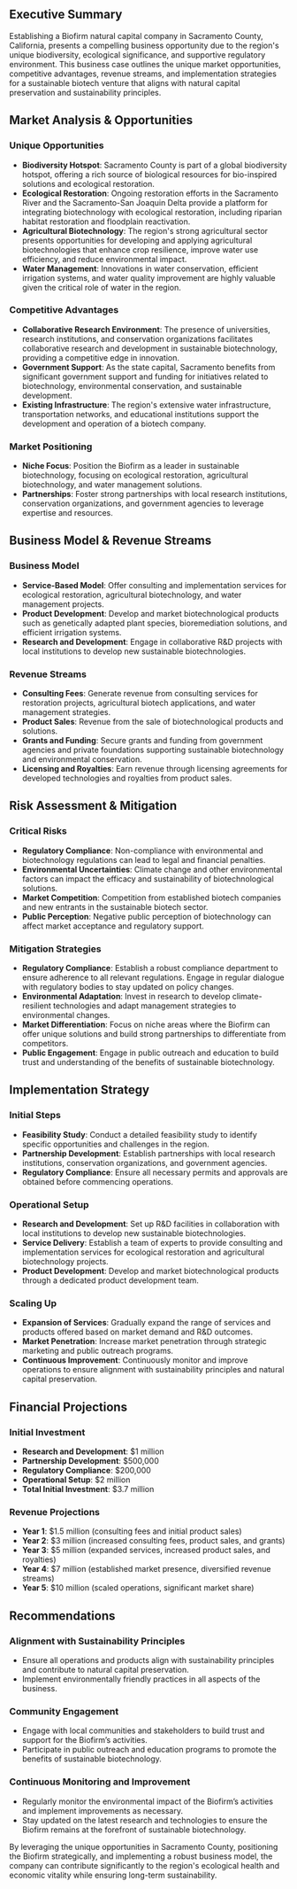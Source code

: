## Executive Summary

Establishing a Biofirm natural capital company in Sacramento County, California, presents a compelling business opportunity due to the region's unique biodiversity, ecological significance, and supportive regulatory environment. This business case outlines the unique market opportunities, competitive advantages, revenue streams, and implementation strategies for a sustainable biotech venture that aligns with natural capital preservation and sustainability principles.

## Market Analysis & Opportunities

### Unique Opportunities
- **Biodiversity Hotspot**: Sacramento County is part of a global biodiversity hotspot, offering a rich source of biological resources for bio-inspired solutions and ecological restoration.
- **Ecological Restoration**: Ongoing restoration efforts in the Sacramento River and the Sacramento-San Joaquin Delta provide a platform for integrating biotechnology with ecological restoration, including riparian habitat restoration and floodplain reactivation.
- **Agricultural Biotechnology**: The region's strong agricultural sector presents opportunities for developing and applying agricultural biotechnologies that enhance crop resilience, improve water use efficiency, and reduce environmental impact.
- **Water Management**: Innovations in water conservation, efficient irrigation systems, and water quality improvement are highly valuable given the critical role of water in the region.

### Competitive Advantages
- **Collaborative Research Environment**: The presence of universities, research institutions, and conservation organizations facilitates collaborative research and development in sustainable biotechnology, providing a competitive edge in innovation.
- **Government Support**: As the state capital, Sacramento benefits from significant government support and funding for initiatives related to biotechnology, environmental conservation, and sustainable development.
- **Existing Infrastructure**: The region's extensive water infrastructure, transportation networks, and educational institutions support the development and operation of a biotech company.

### Market Positioning
- **Niche Focus**: Position the Biofirm as a leader in sustainable biotechnology, focusing on ecological restoration, agricultural biotechnology, and water management solutions.
- **Partnerships**: Foster strong partnerships with local research institutions, conservation organizations, and government agencies to leverage expertise and resources.

## Business Model & Revenue Streams

### Business Model
- **Service-Based Model**: Offer consulting and implementation services for ecological restoration, agricultural biotechnology, and water management projects.
- **Product Development**: Develop and market biotechnological products such as genetically adapted plant species, bioremediation solutions, and efficient irrigation systems.
- **Research and Development**: Engage in collaborative R&D projects with local institutions to develop new sustainable biotechnologies.

### Revenue Streams
- **Consulting Fees**: Generate revenue from consulting services for restoration projects, agricultural biotech applications, and water management strategies.
- **Product Sales**: Revenue from the sale of biotechnological products and solutions.
- **Grants and Funding**: Secure grants and funding from government agencies and private foundations supporting sustainable biotechnology and environmental conservation.
- **Licensing and Royalties**: Earn revenue through licensing agreements for developed technologies and royalties from product sales.

## Risk Assessment & Mitigation

### Critical Risks
- **Regulatory Compliance**: Non-compliance with environmental and biotechnology regulations can lead to legal and financial penalties.
- **Environmental Uncertainties**: Climate change and other environmental factors can impact the efficacy and sustainability of biotechnological solutions.
- **Market Competition**: Competition from established biotech companies and new entrants in the sustainable biotech sector.
- **Public Perception**: Negative public perception of biotechnology can affect market acceptance and regulatory support.

### Mitigation Strategies
- **Regulatory Compliance**: Establish a robust compliance department to ensure adherence to all relevant regulations. Engage in regular dialogue with regulatory bodies to stay updated on policy changes.
- **Environmental Adaptation**: Invest in research to develop climate-resilient technologies and adapt management strategies to environmental changes.
- **Market Differentiation**: Focus on niche areas where the Biofirm can offer unique solutions and build strong partnerships to differentiate from competitors.
- **Public Engagement**: Engage in public outreach and education to build trust and understanding of the benefits of sustainable biotechnology.

## Implementation Strategy

### Initial Steps
- **Feasibility Study**: Conduct a detailed feasibility study to identify specific opportunities and challenges in the region.
- **Partnership Development**: Establish partnerships with local research institutions, conservation organizations, and government agencies.
- **Regulatory Compliance**: Ensure all necessary permits and approvals are obtained before commencing operations.

### Operational Setup
- **Research and Development**: Set up R&D facilities in collaboration with local institutions to develop new sustainable biotechnologies.
- **Service Delivery**: Establish a team of experts to provide consulting and implementation services for ecological restoration and agricultural biotechnology projects.
- **Product Development**: Develop and market biotechnological products through a dedicated product development team.

### Scaling Up
- **Expansion of Services**: Gradually expand the range of services and products offered based on market demand and R&D outcomes.
- **Market Penetration**: Increase market penetration through strategic marketing and public outreach programs.
- **Continuous Improvement**: Continuously monitor and improve operations to ensure alignment with sustainability principles and natural capital preservation.

## Financial Projections

### Initial Investment
- **Research and Development**: $1 million
- **Partnership Development**: $500,000
- **Regulatory Compliance**: $200,000
- **Operational Setup**: $2 million
- **Total Initial Investment**: $3.7 million

### Revenue Projections
- **Year 1**: $1.5 million (consulting fees and initial product sales)
- **Year 2**: $3 million (increased consulting fees, product sales, and grants)
- **Year 3**: $5 million (expanded services, increased product sales, and royalties)
- **Year 4**: $7 million (established market presence, diversified revenue streams)
- **Year 5**: $10 million (scaled operations, significant market share)

## Recommendations

### Alignment with Sustainability Principles
- Ensure all operations and products align with sustainability principles and contribute to natural capital preservation.
- Implement environmentally friendly practices in all aspects of the business.

### Community Engagement
- Engage with local communities and stakeholders to build trust and support for the Biofirm’s activities.
- Participate in public outreach and education programs to promote the benefits of sustainable biotechnology.

### Continuous Monitoring and Improvement
- Regularly monitor the environmental impact of the Biofirm’s activities and implement improvements as necessary.
- Stay updated on the latest research and technologies to ensure the Biofirm remains at the forefront of sustainable biotechnology.

By leveraging the unique opportunities in Sacramento County, positioning the Biofirm strategically, and implementing a robust business model, the company can contribute significantly to the region's ecological health and economic vitality while ensuring long-term sustainability.